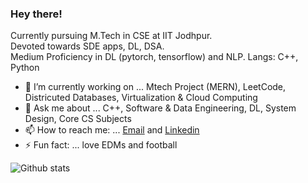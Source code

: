 ### Hey there!

<!--
**devi777/devi777** is a ✨ _special_ ✨ repository because its `README.md` (this file) appears on your GitHub profile.

Exploring Mern stack and Docker/Kubernetes these days.  -->

Currently pursuing M.Tech in CSE at IIT Jodhpur. <br> Devoted towards SDE apps, DL, DSA. <br>
Medium Proficiency in DL (pytorch, tensorflow) and NLP. 
Langs: C++, Python

- 🔭 I’m currently working on ... Mtech Project (MERN), LeetCode, Districuted Databases, Virtualization & Cloud Computing
- 💬 Ask me about ... C++, Software & Data Engineering, DL, System Design, Core CS Subjects
- 📫 How to reach me: ... [Email](devansh007kaushik@gmail.com) and [Linkedin](https://www.linkedin.com/in/devanshkaushik/)
- ⚡ Fun fact: ... love EDMs and football


![Github stats](https://github-readme-stats.vercel.app/api?username=valkyron)
